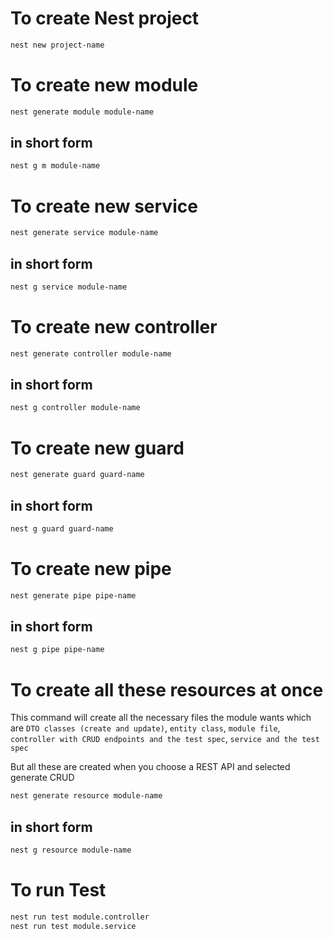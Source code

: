 # To create Nest project

```Bash
nest new project-name
```

# To create new module

```Bash
nest generate module module-name
```

## in short form

```Bash
nest g m module-name
```

# To create new service

```Bash
nest generate service module-name
```

## in short form

```Bash
nest g service module-name
```

# To create new controller

```Bash
nest generate controller module-name
```

## in short form

```Bash
nest g controller module-name
```

# To create new guard

```Bash
nest generate guard guard-name
```

## in short form

```Bash
nest g guard guard-name
```

# To create new pipe

```Bash
nest generate pipe pipe-name
```

## in short form

```Bash
nest g pipe pipe-name
```

# To create all these resources at once

This command will create all the necessary files the module wants which are `DTO classes (create and update)`, `entity class`, `module file`, `controller with CRUD endpoints and the test spec`, `service and the test spec`

But all these are created when you choose a REST API and selected generate CRUD

```Bash
nest generate resource module-name
```

## in short form

```Bash
nest g resource module-name
```

# To run Test

```Bash
nest run test module.controller
nest run test module.service
```
